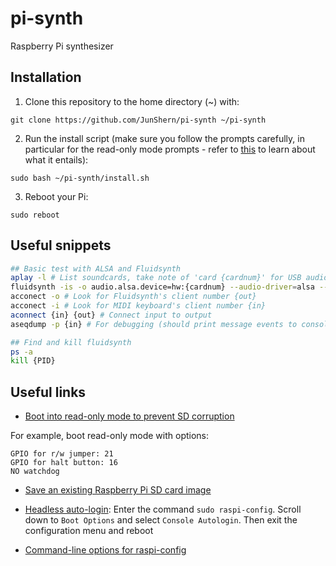 # pi-synth
Raspberry Pi synthesizer

## Installation

1. Clone this repository to the home directory (~) with:
```
git clone https://github.com/JunShern/pi-synth ~/pi-synth
```
2. Run the install script (make sure you follow the prompts carefully, in particular for the read-only mode prompts - refer to [this](https://learn.adafruit.com/read-only-raspberry-pi/) to learn about what it entails):
```
sudo bash ~/pi-synth/install.sh
```
3. Reboot your Pi:
```
sudo reboot
```

## Useful snippets
```sh
## Basic test with ALSA and Fluidsynth
aplay -l # List soundcards, take note of 'card {cardnum}' for USB audio interface
fluidsynth -is -o audio.alsa.device=hw:{cardnum} --audio-driver=alsa --gain 3 /usr/share/sounds/sf2/FluidR3_GM.sf2 & # Start fluidsynth
acconect -o # Look for Fluidsynth's client number {out} 
acconect -i # Look for MIDI keyboard's client number {in} 
aconnect {in} {out} # Connect input to output 
aseqdump -p {in} # For debugging (should print message events to console)

## Find and kill fluidsynth
ps -a
kill {PID}
```

## Useful links

- [Boot into read-only mode to prevent SD corruption](https://learn.adafruit.com/read-only-raspberry-pi/)

For example, boot read-only mode with options:
```
GPIO for r/w jumper: 21
GPIO for halt button: 16
NO watchdog
```

- [Save an existing Raspberry Pi SD card image](https://beebom.com/how-clone-raspberry-pi-sd-card-windows-linux-macos/)

- [Headless auto-login](https://raspberrypi.stackexchange.com/questions/48241/auto-login-in-jessie-how): Enter the command `sudo raspi-config`. Scroll down to `Boot Options` and select `Console Autologin`. Then exit the configuration menu and reboot

- [Command-line options for raspi-config](https://raspberrypi.stackexchange.com/questions/28907/how-could-one-automate-the-raspbian-raspi-config-setup)

